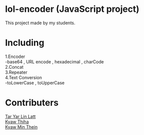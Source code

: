 # lol-encoder (JavaScript project)
This project made by my students. 

# Including
1.Encoder <br>
  -base64 , URL encode , hexadecimal , charCode<br>
2.Concat<br>
3.Repeater<br>
4.Text Conversion<br>
  -toLowerCase , toUpperCase<br>

# Contributers
<a href="https://www.facebook.com/maythazin.htun.50">Tar Yar Lin Latt</a><br>
<a href="https://www.facebook.com/yoonthu7070">Kyaw Thiha</a><br>
<a href="https://www.facebook.com/kyawmin.thein.3557">Kyaw Min Thein</a><br>

